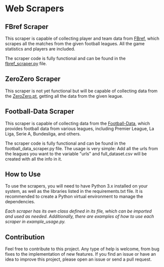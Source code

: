 # Web Scrapers

## FBref Scraper
This scraper is capable of collecting player and team data from [FBref](https://fbref.com/), which scrapes all the matches from the given football leagues. All the game statistics and players are included.

The scraper code is fully functional and can be found in the [fbref_scraper.py](https://github.com/joaof9352/ML_Portfolio/blob/main/Scrapers/FBRef_Scraper.py) file. 

## ZeroZero Scraper
This scraper is not yet functional but will be capable of collecting data from the [ZeroZero.pt](https://www.zerozero.pt/), getting all the data from the given league.

## Football-Data Scraper
This scraper is capable of collecting data from the [Football-Data](https://www.football-data.co.uk/), which provides football data from various leagues, including Premier League, La Liga, Serie A, Bundesliga, and others.

The scraper code is fully functional and can be found in the football_data_scraper.py file. The usage is very simple: Add all the urls from the leagues you want to the variable "urls" and full_dataset.csv will be created with all the info in it. 

## How to Use
To use the scrapers, you will need to have Python 3.x installed on your system, as well as the libraries listed in the requirements.txt file. It is recommended to create a Python virtual environment to manage the dependencies.

*Each scraper has its own class defined in its file, which can be imported and used as needed. Additionally, there are examples of how to use each scraper in example_usage.py.*

## Contribution
Feel free to contribute to this project. Any type of help is welcome, from bug fixes to the implementation of new features. If you find an issue or have an idea to improve this project, please open an issue or send a pull request.
